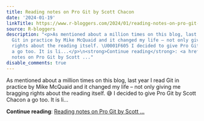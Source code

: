 ```yaml
---
title: Reading notes on Pro Git by Scott Chacon
date: '2024-01-19'
linkTitle: https://www.r-bloggers.com/2024/01/reading-notes-on-pro-git-by-scott-chacon/
source: R-bloggers
description: "<p>As mentioned about a million times on this blog, last year I read
  Git in practice by Mike McQuaid and it changed my life – not only giving me bragging
  rights about the reading itself. \U0001F605 I decided to give Pro Git by Scott Chacon
  a go too. It is li...</p>\n<strong>Continue reading</strong>: <a href=\"https://www.r-bloggers.com/2024/01/reading-notes-on-pro-git-by-scott-chacon/\">Reading
  notes on Pro Git by Scott ..."
disable_comments: true
---
```

<p>As mentioned about a million times on this blog, last year I read Git in practice by Mike McQuaid and it changed my life – not only giving me bragging rights about the reading itself. 😅 I decided to give Pro Git by Scott Chacon a go too. It is li...</p>
<strong>Continue reading</strong>: <a href="https://www.r-bloggers.com/2024/01/reading-notes-on-pro-git-by-scott-chacon/">Reading notes on Pro Git by Scott ...